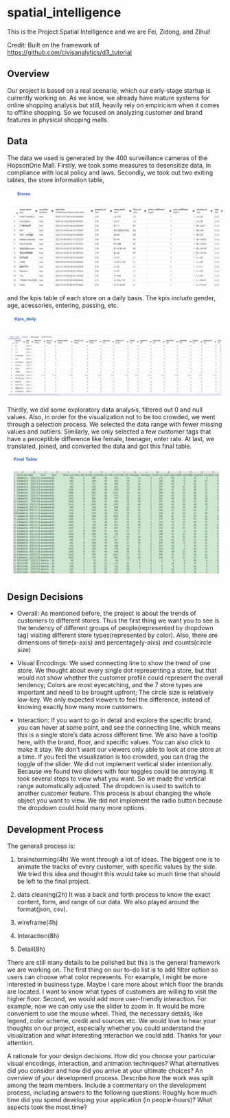 # spatial_intelligence

This is the Project Spatial Intelligence and we are Fei, Zidong, and Zihui!

Credit: Built on the framework of https://github.com/civisanalytics/d3_tutorial

## Overview

Our project is based on a real scenario, which our early-stage startup is currently working on. As we know, we already have mature systems for online shopping analysis but still, heavily rely on empiricism when it comes to offline shopping.  So we focused on analyzing customer and brand features in physical shopping malls. 

## Data

The data we used is generated by the 400 surveillance cameras of the HopsonOne Mall. Firstly, we took some measures to desensitize data, in compliance with local policy and laws. Secondly, we took out two exiting tables, the store information table, 

![Stores Table](https://github.com/6859-sp21/a4-spatial_intelligence-1/blob/main/data/stores.jpg)

and the kpis table of each store on a daily basis. The kpis include gender, age, acessories, entering, passing, etc.

![Kpis Daily Table](https://github.com/6859-sp21/a4-spatial_intelligence-1/blob/main/data/kpis_daily.jpg)

Thirdly, we did some exploratory data analysis, filtered out 0 and null values. Also, in order for the visualization not to be too crowded, we went through a selection process. We selected the data range with fewer missing values and outliers. Similarly, we only selected a few customer tags that have a perceptible difference like female, teenager, enter rate. At last, we translated, joined, and converted the data and got this final table.

![Final Table](https://github.com/6859-sp21/a4-spatial_intelligence-1/blob/main/data/final_table.jpg)

## Design Decisions

- Overall: As mentioned before, the project is about the trends of customers to different stores. Thus the first thing we want you to see is the tendency of different groups of people(represented by dropdown tag) visiting different store types(represented by color). Also, there are dimensions of time(x-axis) and percentage(y-aixs) and counts(circle size)

- Visual Encodings: We used connecting line to show the trend of one store. We thought about every single dot representing a store, but that would not show whether the customer profile could represent the overall tendency; Colors are most eyecatching, and the 7 store types are important and need to be brought upfront; The circle size is relatively low-key. We only expected viewers to feel the difference, instead of knowing exactly how many more customers. 
- Interaction: If you want to go in detail and explore the specific brand, you can hover at some point, and see the connecting line, which means this is a single store’s data across different time. We also have a tooltip here, with the brand, floor, and specific values. You can also click to make it stay. We don't want our viewers only able to look at one store at a time.
If you feel the visualization is too crowded, you can drag the toggle of the slider. We did not implement vertical slider intentionally. Because we found two sliders with four toggles could be annoying. It took several steps to view what you want. So we made the vertical range automatically adjusted. 
The dropdown is used to switch to another customer feature. This process is about changing the whole object you want to view. We did not implement the radio button because the dropdown could hold many more options.

## Development Process

The generall process is: 

1. brainstorming(4h) 
We went through a lot of ideas. The biggest one is to animate the tracks of every customer, with specific values by the side. We tried this idea and thought this would take so much time that should be left to the final project.

2. data cleaning(2h) 
It was a back and forth process to know the exact content, form, and range of our data. We also played around the format(json, csv). 

3. wireframe(4h)

4. Interaction(8h)

5. Detail(8h)

There are still many details to be polished but this is the general framework we are working on. The first thing on our to-do list is to add filter option so users can choose what color represents. For example, I might be more interested in business type. Maybe I care more about which floor the brands are located. I want to know what types of customers are willing to visit the higher floor. Second, we would add more user-friendly interaction. For example, now we can only use the slider to zoom in. It would be more convenient to use the mouse wheel. Third, the necessary details, like legend, color scheme, credit and sources etc. We would love to hear your thoughts on our project, especially whether you could understand the visualization and what interesting interaction we could add. Thanks for your attention.

A rationale for your design decisions. How did you choose your particular visual encodings, interaction, and animation techniques? What alternatives did you consider and how did you arrive at your ultimate choices?
An overview of your development process. Describe how the work was split among the team members. Include a commentary on the development process, including answers to the following questions: Roughly how much time did you spend developing your application (in people-hours)? What aspects took the most time?